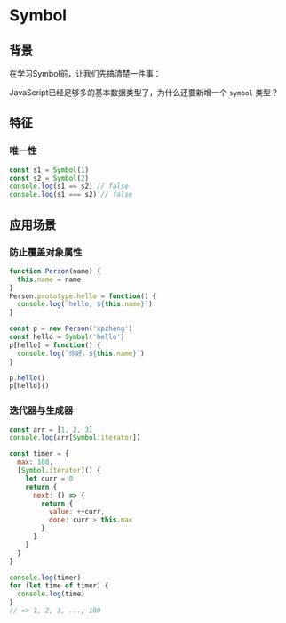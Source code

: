 # Symbol


## 背景

在学习Symbol前，让我们先搞清楚一件事：

JavaScript已经足够多的基本数据类型了，为什么还要新增一个 `symbol` 类型？

<Todo />

## 特征

### 唯一性
```javascript
const s1 = Symbol(1)
const s2 = Symbol(2)
console.log(s1 == s2) // false
console.log(s1 === s2) // false
```

## 应用场景

### 防止覆盖对象属性
```javascript
function Person(name) {
  this.name = name
}
Person.prototype.hello = function() {
  console.log(`hello, ${this.name}`)
}

const p = new Person('xpzheng')
const hello = Symbol('hello')
p[hello] = function() {
  console.log(`你好，${this.name}`)
}

p.hello()
p[hello]()
```


### 迭代器与生成器
```javascript
const arr = [1, 2, 3]
console.log(arr[Symbol.iterator])

const timer = {
  max: 100,
  [Symbol.iterator]() {
    let curr = 0
    return {
      next: () => {
        return {
          value: ++curr,
          done: curr > this.max
        }
      }
    }
  }
}

console.log(timer)
for (let time of timer) {
  console.log(time)
}
// => 1, 2, 3, ..., 100
```